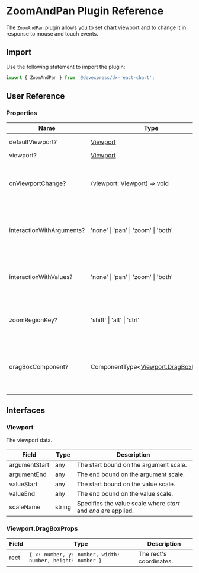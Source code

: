 # ZoomAndPan Plugin Reference

The `ZoomAndPan` plugin allows you to set chart viewport and to change it in response to mouse and touch events.

## Import

Use the following statement to import the plugin:

```js
import { ZoomAndPan } from '@devexpress/dx-react-chart';
```

## User Reference

### Properties

Name | Type | Default | Description
-----|------|---------|------------
defaultViewport? | [Viewport](#viewport) | A default viewport.
viewport? | [Viewport](#viewport) | A viewport.
onViewportChange? | (viewport: [Viewport](#viewport)) => void | A function that is executed when the viewport changes.
interactionWithArguments? | 'none' &#124; 'pan' &#124; 'zoom' &#124; 'both' | A type of interaction available for the argument scale.
interactionWithValues? | 'none' &#124; 'pan' &#124; 'zoom' &#124; 'both' | A type of interaction available for the value scale.
zoomRegionKey? | 'shift' &#124; 'alt' &#124; 'ctrl' | A key the enables zoom region mode.
dragBoxComponent? | ComponentType&lt;[Viewport.DragBoxProps](#viewportdragboxprops)&gt; | A component that renders zoom region rect.

## Interfaces

### Viewport

The viewport data.

Field | Type | Description
------|------|------------
argumentStart | any | The start bound on the argument scale.
argumentEnd | any | The end bound on the argument scale.
valueStart | any | The start bound on the value scale.
valueEnd | any | The end bound on the value scale.
scaleName | string | Specifies the value scale where *start* and *end* are applied.

### Viewport.DragBoxProps

Field | Type | Description
------|------|------------
rect | `{ x: number, y: number, width: number, height: number }` | The rect's coordinates.
